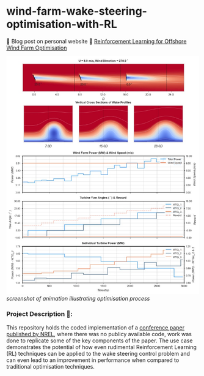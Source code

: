 # wind-farm-wake-steering-optimisation-with-RL
:rocket: Blog post on personal website :link: [Reinforcement Learning for Offshore Wind Farm Optimisation](https://richardfindlay.co.uk/reinforcement-learning-for-offshore-wind-farm-optimisation-1)

![til](./visualisations/floris_animation_screenshot.jpg)
*screenshot of animation illustrating optimisation process*

### Project Description :open_book::
This repository holds the coded implementation of a [conference paper published by NREL](https://www.nrel.gov/docs/fy20osti/75889.pdf), where there was no publicy available code, work was done to replicate some of the key components of the paper. The use case demonstrates the potential of how even rudimental Reinforcement Learning (RL) techniques can be applied to the wake steering control problem and can even lead to an improvement in performance when compared to traditional optimisation techniques. 







